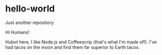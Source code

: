 # hello-world
Just another repository

Hi Humans!

Hubot here, I like Node.js and Coffeescrip (that's what I'm made of!).
I've had tacos on the moon and find them far superior to Earth tacos.
